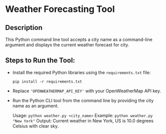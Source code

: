 # Weather Forecasting Tool

## Description
This Python command line tool accepts a city name as a command-line argument and displays the current weather forecast for city.

## Steps to Run the Tool:
- Install the required Python libraries using the `requirements.txt` file:
    ```
    pip install -r requirements.txt
    ```
- Replace `'OPENWEATHERMAP_API_KEY'` with your OpenWeatherMap API key.
- Run the Python CLI tool from the command line by providing the city name as an argument.

    Usage: `python weather.py <city_name>`
    Example: `python weather.py "New York"`
    Output: Current weather in New York, US is 10.0 degrees Celsius with clear sky.
